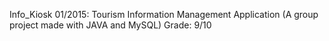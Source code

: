 Info_Kiosk
01/2015: Tourism Information Management Application (A group project made with JAVA and MySQL) Grade: 9/10
